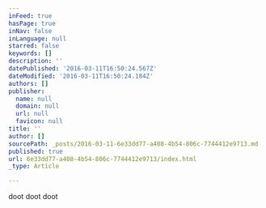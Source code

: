 ```yaml
---
inFeed: true
hasPage: true
inNav: false
inLanguage: null
starred: false
keywords: []
description: ''
datePublished: '2016-03-11T16:50:24.567Z'
dateModified: '2016-03-11T16:50:24.184Z'
authors: []
publisher:
  name: null
  domain: null
  url: null
  favicon: null
title: ''
author: []
sourcePath: _posts/2016-03-11-6e33dd77-a408-4b54-806c-7744412e9713.md
published: true
url: 6e33dd77-a408-4b54-806c-7744412e9713/index.html
_type: Article

---
```

doot doot doot